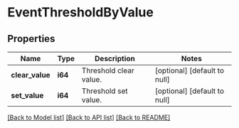 # EventThresholdByValue

## Properties
Name | Type | Description | Notes
------------ | ------------- | ------------- | -------------
**clear_value** | **i64** | Threshold clear value. | [optional] [default to null]
**set_value** | **i64** | Threshold set value. | [optional] [default to null]

[[Back to Model list]](../README.md#documentation-for-models) [[Back to API list]](../README.md#documentation-for-api-endpoints) [[Back to README]](../README.md)


